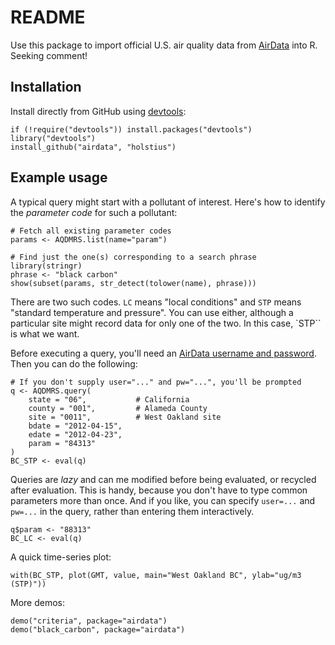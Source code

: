 README
======

Use this package to import official U.S. air quality data from [AirData] into R. Seeking comment!

Installation
------------

Install directly from GitHub using [devtools]:

    if (!require("devtools")) install.packages("devtools")
    library("devtools")
    install_github("airdata", "holstius")

Example usage
-------------

A typical query might start with a pollutant of interest. Here's how to identify the *parameter code* for such a pollutant:

    # Fetch all existing parameter codes
    params <- AQDMRS.list(name="param")
    
    # Find just the one(s) corresponding to a search phrase
    library(stringr)
    phrase <- "black carbon"
    show(subset(params, str_detect(tolower(name), phrase)))

There are two such codes. `LC` means "local conditions" and `STP` means "standard temperature and pressure". You can use either, although a particular site might record data for only one of the two. In this case, `STP`` is what we want.

Before executing a query, you'll need an [AirData username and password](http://www.epa.gov/airdata/tas_Data_Mart_Registration.html). Then you can do the following:

    # If you don't supply user="..." and pw="...", you'll be prompted
    q <- AQDMRS.query(
        state = "06",           # California
        county = "001",         # Alameda County
        site = "0011",          # West Oakland site
        bdate = "2012-04-15",   
        edate = "2012-04-23",
        param = "84313"
    )
    BC_STP <- eval(q)

Queries are *lazy* and can me modified before being evaluated, or recycled after evaluation. This is handy, because you don't have to type common parameters more than once. And if you like, you can specify `user=...` and `pw=...` in the query, rather than entering them interactively.

    q$param <- "88313"
    BC_LC <- eval(q)

A quick time-series plot:

    with(BC_STP, plot(GMT, value, main="West Oakland BC", ylab="ug/m3 (STP)"))

More demos:

    demo("criteria", package="airdata")
    demo("black_carbon", package="airdata")

[R]: http://r-project.org "R"
[AirData]: https://ofmext.epa.gov/AQDMRS/aqdmrs.html "AQDMRS"
[devtools]: https://github.com/hadley/devtools "devtools"